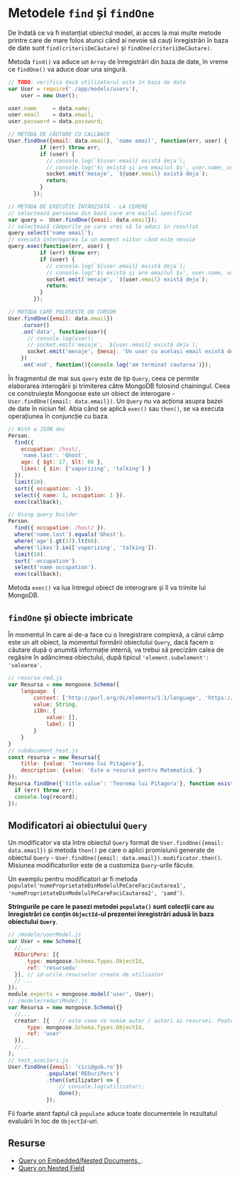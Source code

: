 # Metodele `find` și `findOne`

De îndată ce va fi instanțiat obiectul model, ai acces la mai multe metode printre care de mare folos atunci când ai nevoie să cauți înregistrări în baza de date sunt `find(criteriiDeCăutare)` și `findOne(criteriiDeCăutare)`.

Metoda `find()` va aduce un `Array` de înregistrări din baza de date, în vreme ce `findOne()` va aduce doar una singură.

```javascript
// TODO: verifica dacă utilizatorul este în baza de date
var User = require('./app/models/users'),
    user = new User();

user.name     = data.name;
user.email    = data.email;
user.password = data.password;

// METODA DE CĂUTARE CU CALLBACK
User.findOne({email: data.email}, 'name email', function(err, user) {
          if (err) throw err;
          if (user) {
            // console.log(`${user.email} există deja`);
            // console.log('$s există și are emailul $s', user.name, user.email);
            socket.emit('mesaje', `${user.email} există deja`);
            return;
          }
        });

// METODA DE EXECUȚIE ÎNTÂRZIATĂ - LA CERERE
// selectează persoana din bază care are mailul specificat
var query =  User.findOne({email: data.email});
// selectează câmpurile pe care vrei să le aduci în rezultat
query.select('name email');
// execută interogarea la un moment viitor când este nevoie
query.exec(function(err, user) {
          if (err) throw err;
          if (user) {
            // console.log(`${user.email} există deja`);
            // console.log('$s există și are emailul $s', user.name, user.email);
            socket.emit('mesaje', `${user.email} există deja`);
            return;
          }
        });

// MOTODA CARE FOLOSESTE UN CURSOR
User.findOne({email: data.email})
    .cursor()
    .on('data', function(user){
      // console.log(user);
      // socket.emit('mesaje', `${user.email} există deja`);
      socket.emit('mesaje', {mesaj: 'Un user cu același email există deja. Alege alt email.'});
    })
    .on('end', function(){console.log('am terminat cautarea')});
```

În fragmentul de mai sus `query` este de tip `Query`, ceea ce permite elaborarea interogării și trimiterea către MongoDB folosind chainingul. Ceea ce construiește Mongoose este un obiect de interogare - `User.findOne({email: data.email})`. Un `Query` nu va acționa asupra bazei de date în niciun fel. Abia când se aplică `exec()` sau `then()`, se va executa operațiunea în conjuncție cu baza.

```javascript
// With a JSON doc
Person.
  find({
    occupation: /host/,
    'name.last': 'Ghost',
    age: { $gt: 17, $lt: 66 },
    likes: { $in: ['vaporizing', 'talking'] }
  }).
  limit(10).
  sort({ occupation: -1 }).
  select({ name: 1, occupation: 1 }).
  exec(callback);

// Using query builder
Person.
  find({ occupation: /host/ }).
  where('name.last').equals('Ghost').
  where('age').gt(17).lt(66).
  where('likes').in(['vaporizing', 'talking']).
  limit(10).
  sort('-occupation').
  select('name occupation').
  exec(callback);
```

Metoda `exec()` va lua întregul obiect de interograre și îl va trimite lui MongoDB.

## `findOne` și obiecte imbricate

În momentul în care ai de-a face cu o înregistrare complexă, a cărui câmp este un alt obiect, la momentul formării obiectului `Query`, dacă facem o căutare după o anumită informație internă, va trebui să precizăm calea de regăsire în adâncimea obiectului, după tipicul `'element.subelement': 'valoarea'`.

```javascript
// resursa-red.js
var Resursa = new mongoose.Schema({
    language: {
        context: ['http://purl.org/dc/elements/1.1/language', 'https://schema.org/Language'],
        value: String,
        i18n: {
            value: [],
            label: []
        }
    }
}
// subdocument_test.js
const resursa = new Resursa({
    title: {value: 'Teorema lui Pitagora'},
    description: {value: 'Este o resursă pentru Matematică.'}
});
Resursa.findOne({'title.value': 'Teorema lui Pitagora'}, function existaRed (err, record) {
  if (err) throw err;
  console.log(record);
});
```

## Modificatori ai obiectului `Query`

Un modificator va sta între obiectul `Query` format de `User.findOne({email: data.email})` și metoda `then()` pe care o aplici promisiunii generate de obiectul `Query` - `User.findOne({email: data.email}).modificator.then()`. Misiunea modificatorilor este de a customiza `Query`-urile făcute.

Un exemplu pentru modificatori ar fi metoda `populate('numeProprietateDinModelulPeCareFaciCautarea1', 'numeProprietateDinModelulPeCareFaciCautarea2', 'șamd')`.

**Stringurile pe care le pasezi metodei `populate()` sunt colecții care au înregistrări ce conțin `ObjectId`-ul prezentei înregistrări adusă în baza obiectului `Query`**.

```javascript
// /modele/userModel.js
var User = new Schema({
  //...
  REDuriPers: [{
      type: mongoose.Schema.Types.ObjectId,
      ref: 'resursedu'
  }], // id-urile resurselor create de utilizator
  // ...
});
module.exports = mongoose.model('user', User);
// /modele/reduriModel.js
var Resursa = new mongoose.Schema({}
  //...
  creator: [{   // este ceea ce numim autor / autori ai resursei. Poate fi unul sau mai mulți. Este o colecție de id-uri de utilizatori.
      type: mongoose.Schema.Types.ObjectId,
      ref: 'user'
  }],
  //...
);
// test_asocieri.js
User.findOne({email: 'cici@gob.ro'})
            .populate('REDuriPers')
            .then((utilizator) => {
                // console.log(utilizator);
                done();
            });
```

Fii foarte atent faptul că `populate` aduce toate documentele în rezultatul evaluării în loc de `ObjectId`-uri.

## Resurse

- [Query on Embedded/Nested Documents, ](https://docs.mongodb.com/manual/tutorial/query-embedded-documents/).
- [Query on Nested Field](https://docs.mongodb.com/manual/tutorial/query-embedded-documents/#query-on-nested-field)

